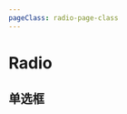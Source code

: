 ```yaml
---
pageClass: radio-page-class
---
```


# Radio
## 单选框
<template>
<div class="radio-group">
    <co-radio-group :data="RadioData" v-model="val"></co-radio-group>
</div>
</template>
<script>
    var RadioData = [{
        text: '选项1',
        value: '1'
    }, {
        text: '选项2',
        value: '2'
    }, {
        text: '选项3',
        value: '3'
    }]
    var val = 1
</script>